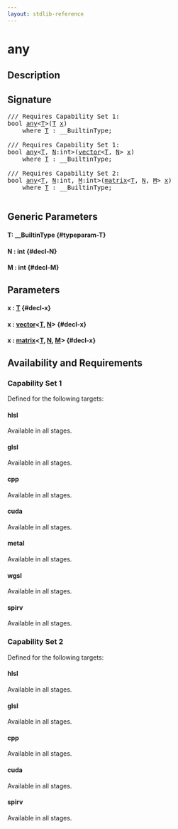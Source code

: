 ```yaml
---
layout: stdlib-reference
---
```


# any

## Description





## Signature 

<pre>
/// Requires Capability Set 1:
<span class="code_keyword">bool</span> <a href="/stdlib-reference/global-decls/any">any</a>&lt;<a href="/stdlib-reference/global-decls/any#typeparam-T" class="code_type">T</a>&gt;(<a href="/stdlib-reference/global-decls/any#typeparam-T" class="code_type">T</a> <a href="/stdlib-reference/global-decls/any#decl-x" class="code_param">x</a>)
    <span class='code_keyword'>where</span> <a href="/stdlib-reference/global-decls/any#typeparam-T" class="code_type">T</a> : __BuiltinType;

/// Requires Capability Set 1:
<span class="code_keyword">bool</span> <a href="/stdlib-reference/global-decls/any">any</a>&lt;<a href="/stdlib-reference/global-decls/any#typeparam-T" class="code_type">T</a>, <a href="/stdlib-reference/global-decls/any#decl-N" class="code_var">N</a>:<span class="code_keyword">int</span>&gt;(<a href="/stdlib-reference/types/vector/index" class="code_type">vector</a>&lt;<a href="/stdlib-reference/global-decls/any#typeparam-T" class="code_type">T</a>, <a href="/stdlib-reference/global-decls/any#decl-N" class="code_var">N</a>&gt; <a href="/stdlib-reference/global-decls/any#decl-x" class="code_param">x</a>)
    <span class='code_keyword'>where</span> <a href="/stdlib-reference/global-decls/any#typeparam-T" class="code_type">T</a> : __BuiltinType;

/// Requires Capability Set 2:
<span class="code_keyword">bool</span> <a href="/stdlib-reference/global-decls/any">any</a>&lt;<a href="/stdlib-reference/global-decls/any#typeparam-T" class="code_type">T</a>, <a href="/stdlib-reference/global-decls/any#decl-N" class="code_var">N</a>:<span class="code_keyword">int</span>, <a href="/stdlib-reference/global-decls/any#decl-M" class="code_var">M</a>:<span class="code_keyword">int</span>&gt;(<a href="/stdlib-reference/types/matrix/index" class="code_type">matrix</a>&lt;<a href="/stdlib-reference/global-decls/any#typeparam-T" class="code_type">T</a>, <a href="/stdlib-reference/global-decls/any#decl-N" class="code_var">N</a>, <a href="/stdlib-reference/global-decls/any#decl-M" class="code_var">M</a>&gt; <a href="/stdlib-reference/global-decls/any#decl-x" class="code_param">x</a>)
    <span class='code_keyword'>where</span> <a href="/stdlib-reference/global-decls/any#typeparam-T" class="code_type">T</a> : __BuiltinType;

</pre>

## Generic Parameters

#### T: \_\_BuiltinType {#typeparam-T}
#### N  : int {#decl-N}
#### M  : int {#decl-M}

## Parameters

#### x  : [T](/stdlib-reference/global-decls/any#typeparam-T) {#decl-x}
#### x  : [vector](/stdlib-reference/types/vector/index)\<[T](/stdlib-reference/types/vector/index#typeparam-T), [N](/stdlib-reference/types/vector/index#decl-N)\> {#decl-x}
#### x  : [matrix](/stdlib-reference/types/matrix/index)\<[T](/stdlib-reference/types/matrix/T), [N](/stdlib-reference/types/matrix/index#decl-N), [M](/stdlib-reference/types/matrix/index#decl-M)\> {#decl-x}

## Availability and Requirements

### Capability Set 1

Defined for the following targets:

#### hlsl
Available in all stages.

#### glsl
Available in all stages.

#### cpp
Available in all stages.

#### cuda
Available in all stages.

#### metal
Available in all stages.

#### wgsl
Available in all stages.

#### spirv
Available in all stages.


### Capability Set 2

Defined for the following targets:

#### hlsl
Available in all stages.

#### glsl
Available in all stages.

#### cpp
Available in all stages.

#### cuda
Available in all stages.

#### spirv
Available in all stages.




